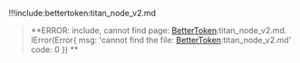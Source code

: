 !!!include:bettertoken:titan_node_v2.md
> **ERROR: include, cannot find page: [BetterToken](threefold__bettertoken):titan_node_v2.md.
IError(Error{
    msg: 'cannot find the file: [BetterToken](threefold__bettertoken):titan_node_v2.md'
    code: 0
}) **<BR>



